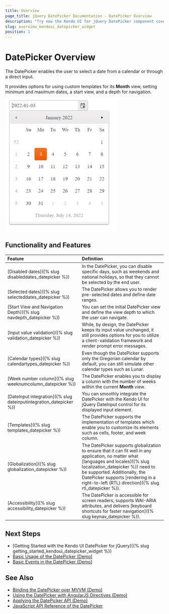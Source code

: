 ```yaml
---
title: Overview
page_title: jQuery DatePicker Documentation - DatePicker Overview
description: "Try now the Kendo UI for jQuery DatePicker component covering everything from disabling and selecting dates and managing its navigation depth to validating its input value and using its accessibility and globalization features."
slug: overview_kendoui_datepicker_widget
position: 1
---
```


# DatePicker Overview

The DatePicker enables the user to select a date from a calendar or through a direct input.

It provides options for using custom templates for its **Month** view, setting minimum and maximum dates, a start view, and a depth for navigation.

![Kendo UI for jQuery DatePicker with Basic Configuration](datepicker-basic.png)

## Functionality and Features

|Feature|Definition
|:---|:---
| [Disabled dates]({% slug disableddates_datepicker %})|In the DatePicker, you can disable specific days, such as weekends and national holidays, so that they cannot be selected by the end user.
| [Selected dates]({% slug selecteddates_datepicker %})|The DatePicker allows you to render pre-selected dates and define date ranges. 
| [Start View and Navigation Depth]({% slug navdepth_datepicker %})|You can set the initial DatePicker view and define the view depth to which the user can navigate.
| [Input value validation]({% slug validation_datepicker %})|While, by design, the DatePicker keeps its input value unchanged, it still provides options for you to utilize a client-validation framework and render prompt error messages. 
| [Calendar types]({% slug calendartypes_datepicker %})|Even though the DatePicker supports only the Gregorian calendar by default, you can still simulate other calendar types such as Lunar. 
| [Week number column]({% slug weeknumcolumn_datepicker %})|The DatePicker enables you to display a column with the number of weeks within the current **Month** view.
| [DateInput integration]({% slug dateinputintegration_datepicker %})|You can smoothly integrate the DatePicker with the Kendo UI for jQuery DateInput control for its displayed input element.
| [Templates]({% slug templates_datepicker %})|The DatePicker supports the implementation of templates which enable you to customize its elements such as cells, footer, and week column.   
| [Globalization]({% slug globalization_datepicker %})|The DatePicker supports globalization to ensure that it can fit well in any application, no matter what [languages and locales]({% slug localization_datepicker %}) need to be supported. Additionally, the DatePicker supports [rendering in a right-to-left (RTL) direction]({% slug rtl_datepicker %}).
| [Accessibility]({% slug accessibility_datepicker %})|The DatePicker is accessible for screen readers, supports WAI-ARIA attributes, and delivers [keyboard shortcuts for faster navigation]({% slug keynav_datepicker %}).


## Next Steps

* [Getting Started with the Kendo UI DatePicker for jQuery]({% slug getting_started_kendoui_datepicker_widget %})
* [Basic Usage of the DatePicker (Demo)](https://demos.telerik.com/kendo-ui/datepicker/index)
* [Basic Events in the DatePicker (Demo)](https://demos.telerik.com/kendo-ui/datepicker/events)

## See Also 

* [Binding the DatePicker over MVVM (Demo)](https://demos.telerik.com/kendo-ui/datepicker/keyboard-navigation)
* [Using the DatePicker with AngularJS Directives (Demo)](https://demos.telerik.com/kendo-ui/datepicker/angular)
* [Applying the DatePicker API (Demo)](https://demos.telerik.com/kendo-ui/datepicker/api)
* [JavaScript API Reference of the DatePicker](/api/javascript/ui/datepicker)
